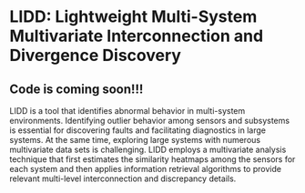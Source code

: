 # LIDD: Lightweight Multi-System Multivariate Interconnection and Divergence Discovery
## Code is coming soon!!!

LIDD is a tool that identifies abnormal behavior in multi-system environments. 
Identifying outlier behavior among sensors and subsystems is essential for discovering faults and facilitating diagnostics in large systems. 
At the same time, exploring large systems with numerous multivariate data sets is challenging. 
LIDD employs a multivariate analysis technique that first estimates the similarity heatmaps among the sensors for each system and then applies information retrieval algorithms to provide relevant multi-level interconnection and discrepancy details. 

